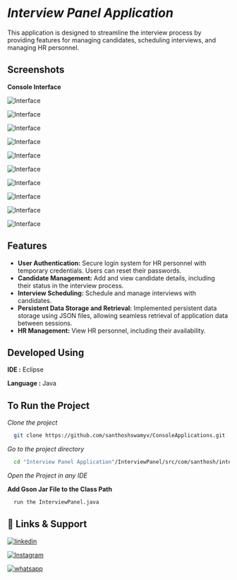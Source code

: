 # *Interview Panel Application*

This application is designed to streamline the interview process by providing features for managing candidates, scheduling interviews, and managing HR personnel.



## Screenshots

**Console Interface**

![Interface](Screenshots/IP-1.png)

![Interface](Screenshots/IP-2.png)

![Interface](Screenshots/IP-3.png)

![Interface](Screenshots/IP-4.png)

![Interface](Screenshots/IP-5.png)

![Interface](Screenshots/IP-6.png)

![Interface](Screenshots/IP-7.png)

![Interface](Screenshots/IP-8.png)

![Interface](Screenshots/IP-9.png)

![Interface](Screenshots/IP-10.png)

## Features

- **User Authentication:** Secure login system for HR personnel with temporary credentials. Users can reset their passwords.
- **Candidate Management:** Add and view candidate details, including their status in the interview process.
- **Interview Scheduling:** Schedule and manage interviews with candidates.
- **Persistent Data Storage and Retrieval:** Implemented persistent data storage using JSON files, allowing seamless retrieval of application data between sessions.
- **HR Management:** View HR personnel, including their availability.


## Developed Using

**IDE :** Eclipse

**Language :** Java 



## To Run the Project

*Clone the project*

```bash
  git clone https://github.com/santhoshswamyv/ConsoleApplications.git
```

*Go to the project directory*

```bash
  cd "Interview Panel Application"/InterviewPanel/src/com/santhosh/interviewpanel
```
*Open the Project in any IDE*

**Add Gson Jar File to the Class Path**

```bash
  run the InterviewPanel.java
```


## 🔗 Links & Support

[![linkedin](https://img.shields.io/badge/linkedin-0A66C2?style=for-the-badge&logo=linkedin&logoColor=white)](https://www.linkedin.com/in/santhosh-swamy-v-22ab6b234)

[![Instagram](https://img.shields.io/badge/Instagram-E4405F?style=for-the-badge&logo=instagram&logoColor=white)](https://instagram.com/sd._.sandy?igshid=MzRlODBiNWFlZA==)

[![whatsapp](https://img.shields.io/badge/WhatsApp-25D366?style=for-the-badge&logo=whatsapp&logoColor=white)](https://wa.me/+918754120190)

